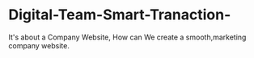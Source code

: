 # Digital-Team-Smart-Tranaction-
It's about a Company Website, How can We create a smooth,marketing company website. 
